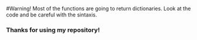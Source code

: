 #Warning!
Most of the functions are going to return dictionaries. Look at the code and be careful with the sintaxis.
### Thanks for using my repository!
